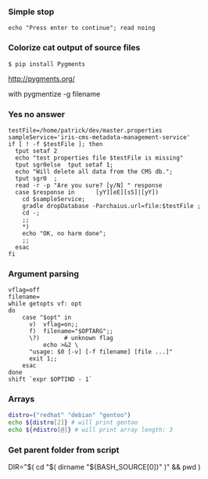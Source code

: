 ### Simple stop
```
echo "Press enter to continue"; read noing
```

### Colorize cat output of source files

`$ pip install Pygments`

http://pygments.org/

with pygmentize -g filename

### Yes no answer
```shell
testFile=/home/patrick/dev/master.properties
sampleService='iris-cms-metadata-management-service'
if [ ! -f $testFile ]; then
  tput setaf 2
  echo "test properties file $testFile is missing"
  tput sgr0else  tput setaf 1;
  echo "Will delete all data from the CMS db.";
  tput sgr0  ;
  read -r -p "Are you sure? [y/N] " response
  case $response in      [yY][eE][sS]|[yY])
    cd $sampleService;
    gradle dropDatabase -Parchaius.url=file:$testFile ;
    cd -;
    ;;
    *)
    echo "OK, no harm done";
    ;;
  esac
fi
```

### Argument parsing

```shell
vflag=off
filename=
while getopts vf: opt
do
    case "$opt" in
      v)  vflag=on;;
      f)  filename="$OPTARG";;
      \?)		# unknown flag
      	  echo >&2 \
	  "usage: $0 [-v] [-f filename] [file ...]"
	  exit 1;;
    esac
done
shift `expr $OPTIND - 1`
```

### Arrays
```sh
distro=("redhat" "debian" "gentoo")
echo ${distro[2]} # will print gentoo
echo ${#distro[@]} # will print array length: 3
```

### Get parent folder from script
DIR="$( cd "$( dirname "${BASH_SOURCE[0]}" )" && pwd )
